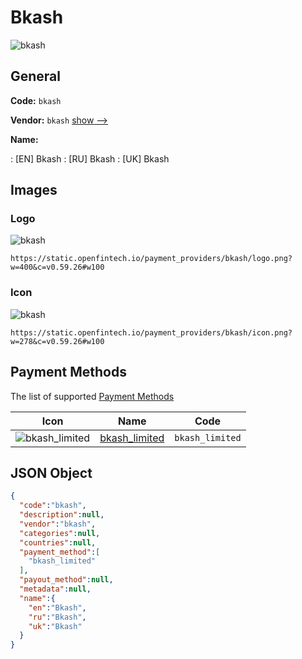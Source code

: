 
# Bkash 
![bkash](https://static.openfintech.io/payment_providers/bkash/logo.png?w=400&c=v0.59.26#w100)  

## General 
 
**Code:** `bkash` 
 
**Vendor:** `bkash` [show -->](/vendors/bkash/) 
 
**Name:** 
 
:	[EN] Bkash 
:	[RU] Bkash 
:	[UK] Bkash 
 

## Images 

### Logo 
 
![bkash](https://static.openfintech.io/payment_providers/bkash/logo.png?w=400&c=v0.59.26#w100)  

```
https://static.openfintech.io/payment_providers/bkash/logo.png?w=400&c=v0.59.26#w100
```  

### Icon 
 
![bkash](https://static.openfintech.io/payment_providers/bkash/icon.png?w=278&c=v0.59.26#w100)  

```
https://static.openfintech.io/payment_providers/bkash/icon.png?w=278&c=v0.59.26#w100
```  

## Payment Methods 
 
The list of supported [Payment Methods](/payment-methods/) 

|Icon|Name|Code| 
|:---:|:---:|:---:| 
|![bkash_limited](https://static.openfintech.io/payment_methods/bkash_limited/icon.png?w=278&c=v0.59.26#w100) |[bkash_limited](/payment-methods/bkash_limited/)|`bkash_limited`| 
 

## JSON Object 

```json
{
  "code":"bkash",
  "description":null,
  "vendor":"bkash",
  "categories":null,
  "countries":null,
  "payment_method":[
    "bkash_limited"
  ],
  "payout_method":null,
  "metadata":null,
  "name":{
    "en":"Bkash",
    "ru":"Bkash",
    "uk":"Bkash"
  }
}
```  
